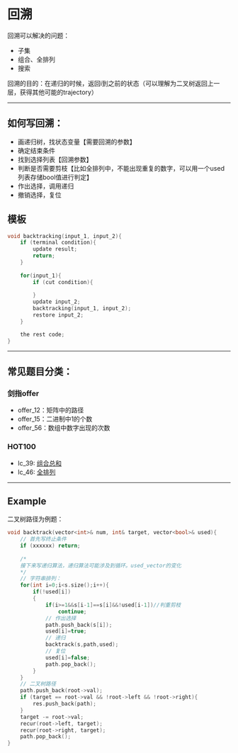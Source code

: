 # 回溯

回溯可以解决的问题：
+ 子集
+ 组合、全排列
+ 搜索

回溯的目的：在递归的时候，返回i到之前的状态（可以理解为二叉树返回上一层，获得其他可能的trajectory）

---

## 如何写回溯：
+ 画递归树，找状态变量【需要回溯的参数】
+ 确定结束条件
+ 找到选择列表【回溯参数】
+ 判断是否需要剪枝【比如全排列中，不能出现重复的数字，可以用一个used列表存储bool值进行判定】
+ 作出选择，调用递归
+ 撤销选择，复位

## 模板
```c++
void backtracking(input_1, input_2){
    if (terminal condition){
        update result;
        return;
    }
    
    for(input_1){
        if (cut condition){
            
        }
        update input_2;
        backtracking(input_1, input_2);
        restore input_2;
    }

    the rest code;
}
```
---

## 常见题目分类：

### 剑指offer
+ offer_12：矩阵中的路径
+ offer_15：二进制中1的个数
+ offer_56：数组中数字出现的次数

### HOT100
+ lc_39: [组合总和](https://leetcode.cn/problems/combination-sum/submissions/)
+ lc_46: [全排列](https://leetcode.cn/problems/permutations/)

---

## Example
二叉树路径为例题：
```c++
void backtrack(vector<int>& num, int& target, vector<bool>& used){
	// 首先写终止条件
	if (xxxxxx) return;
	
	/*
	接下来写递归算法，递归算法可能涉及到循环。used_vector的变化
	*/
	// 字符串排列：
	for(int i=0;i<s.size();i++){
		if(!used[i])
		{
			if(i>=1&&s[i-1]==s[i]&&!used[i-1])//判重剪枝
				continue;
			// 作出选择
			path.push_back(s[i]);
			used[i]=true;
			// 递归
			backtrack(s,path,used);
			// 复位
			used[i]=false;
			path.pop_back();
		}   
	}
	// 二叉树路径
	path.push_back(root->val);
	if (target == root->val && !root->left && !root->right){
		res.push_back(path);
	}
	target -= root->val;
	recur(root->left, target);
	recur(root->right, target);
	path.pop_back();
}
```
